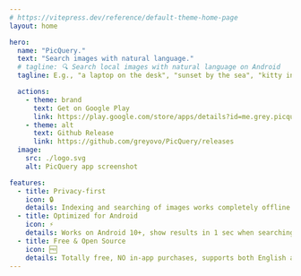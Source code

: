 ```yaml
---
# https://vitepress.dev/reference/default-theme-home-page
layout: home

hero:
  name: "PicQuery."
  text: "Search images with natural language."
  # tagline: 🔍 Search local images with natural language on Android
  tagline: E.g., "a laptop on the desk", "sunset by the sea", "kitty in the grass"...

  actions:
    - theme: brand
      text: Get on Google Play
      link: https://play.google.com/store/apps/details?id=me.grey.picquery
    - theme: alt
      text: Github Release
      link: https://github.com/greyovo/PicQuery/releases
  image:
    src: ./logo.svg
    alt: PicQuery app screenshot

features:
  - title: Privacy-first
    icon: 🔒
    details: Indexing and searching of images works completely offline without worrying about privacy
  - title: Optimized for Android
    icon: ⚡️
    details: Works on Android 10+, show results in 1 sec when searching for 8,000+ photos
  - title: Free & Open Source
    icon: 🆓
    details: Totally free, NO in-app purchases, supports both English and Chinese
---
```


<style>
:root {
  --vp-home-hero-name-color: transparent;
  --vp-home-hero-name-background: -webkit-linear-gradient(120deg, #0078D7 30%, #41d1ff);

  --vp-c-brand-1: rgb(33, 99, 150);
  --vp-c-brand-2: rgba(0, 120, 215, 0.8);
  --vp-c-brand-3: rgb(0, 120, 215);
  
  --vp-home-hero-image-background-image: linear-gradient(-45deg, #0078D7 1%, #FFFFFF 50%);
  --vp-home-hero-image-filter: blur(44px);
}

.dark {
  /* --vp-home-hero-name-color: transparent;
  --vp-home-hero-name-background: -webkit-linear-gradient(120deg, #bd34fe 30%, #41d1ff); */
  
  --vp-home-hero-image-background-image: linear-gradient(-45deg, #18486e 55%, #000 50%);
  --vp-home-hero-image-filter: blur(11px);
}

@media (min-width: 640px) {
  :root {
    --vp-home-hero-image-filter: blur(56px);
  }
}

@media (min-width: 960px) {
  :root {
    --vp-home-hero-image-filter: blur(68px);
  }
}
</style>
